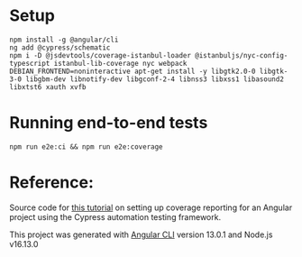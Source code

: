 # Setup
```shell
npm install -g @angular/cli
ng add @cypress/schematic
npm i -D @jsdevtools/coverage-istanbul-loader @istanbuljs/nyc-config-typescript istanbul-lib-coverage nyc webpack
DEBIAN_FRONTEND=noninteractive apt-get install -y libgtk2.0-0 libgtk-3-0 libgbm-dev libnotify-dev libgconf-2-4 libnss3 libxss1 libasound2 libxtst6 xauth xvfb
```

# Running end-to-end tests
```shell
npm run e2e:ci && npm run e2e:coverage
```

# Reference:
Source code for [this tutorial](https://medium.com/@lukas.klement/implementing-code-coverage-with-angular-and-cypress-6ed08ed7e617) on setting up coverage reporting for an Angular project using the Cypress automation testing framework.

This project was generated with [Angular CLI](https://github.com/angular/angular-cli) version 13.0.1 and Node.js v16.13.0
